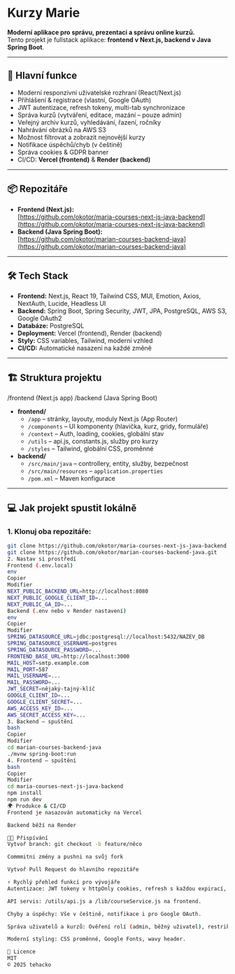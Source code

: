 # Kurzy Marie

**Moderní aplikace pro správu, prezentaci a správu online kurzů.**  
Tento projekt je fullstack aplikace: **frontend v Next.js, backend v Java Spring Boot**.

---

## 🚀 Hlavní funkce

- Moderní responzivní uživatelské rozhraní (React/Next.js)
- Přihlášení & registrace (vlastní, Google OAuth)
- JWT autentizace, refresh tokeny, multi-tab synchronizace
- Správa kurzů (vytváření, editace, mazání – pouze admin)
- Veřejný archiv kurzů, vyhledávání, řazení, ročníky
- Nahrávání obrázků na AWS S3
- Možnost filtrovat a zobrazit nejnovější kurzy
- Notifikace úspěchů/chyb (v češtině)
- Správa cookies & GDPR banner
- CI/CD: **Vercel (frontend)** & **Render (backend)**

---

## 📦 Repozitáře

- **Frontend (Next.js):**  
  [https://github.com/okotor/maria-courses-next-js-java-backend](https://github.com/okotor/maria-courses-next-js-java-backend)
- **Backend (Java Spring Boot):**  
  [https://github.com/okotor/marian-courses-backend-java](https://github.com/okotor/marian-courses-backend-java)

---

## 🛠️ Tech Stack

- **Frontend:** Next.js, React 19, Tailwind CSS, MUI, Emotion, Axios, NextAuth, Lucide, Headless UI
- **Backend:** Spring Boot, Spring Security, JWT, JPA, PostgreSQL, AWS S3, Google OAuth2
- **Databáze:** PostgreSQL
- **Deployment:** Vercel (frontend), Render (backend)
- **Styly:** CSS variables, Tailwind, moderní vzhled
- **CI/CD:** Automatické nasazení na každé změně

---

## 🏗️ Struktura projektu

/frontend (Next.js app)
/backend (Java Spring Boot)

- **frontend/**
  - `/app` – stránky, layouty, moduly Next.js (App Router)
  - `/components` – UI komponenty (hlavička, kurz, gridy, formuláře)
  - `/context` – Auth, loading, cookies, globální stav
  - `/utils` – api.js, constants.js, služby pro kurzy
  - `/styles` – Tailwind, globální CSS, proměnné
- **backend/**
  - `/src/main/java` – controllery, entity, služby, bezpečnost
  - `/src/main/resources` – `application.properties`
  - `/pom.xml` – Maven konfigurace

---

## 💻 Jak projekt spustit lokálně

### 1. Klonuj oba repozitáře:

```bash
git clone https://github.com/okotor/maria-courses-next-js-java-backend.git
git clone https://github.com/okotor/marian-courses-backend-java.git
2. Nastav si prostředí
Frontend (.env.local)
env
Copier
Modifier
NEXT_PUBLIC_BACKEND_URL=http://localhost:8080
NEXT_PUBLIC_GOOGLE_CLIENT_ID=...
NEXT_PUBLIC_GA_ID=...
Backend (.env nebo v Render nastavení)
env
Copier
Modifier
SPRING_DATASOURCE_URL=jdbc:postgresql://localhost:5432/NAZEV_DB
SPRING_DATASOURCE_USERNAME=postgres
SPRING_DATASOURCE_PASSWORD=...
FRONTEND_BASE_URL=http://localhost:3000
MAIL_HOST=smtp.example.com
MAIL_PORT=587
MAIL_USERNAME=...
MAIL_PASSWORD=...
JWT_SECRET=nějaký-tajný-klíč
GOOGLE_CLIENT_ID=...
GOOGLE_CLIENT_SECRET=...
AWS_ACCESS_KEY_ID=...
AWS_SECRET_ACCESS_KEY=...
3. Backend – spuštění
bash
Copier
Modifier
cd marian-courses-backend-java
./mvnw spring-boot:run
4. Frontend – spuštění
bash
Copier
Modifier
cd maria-courses-next-js-java-backend
npm install
npm run dev
🌍 Produkce & CI/CD
Frontend je nasazován automaticky na Vercel

Backend běží na Render

🧑‍💻 Přispívání
Vytvoř branch: git checkout -b feature/něco

Commmitni změny a pushni na svůj fork

Vytvoř Pull Request do hlavního repozitáře

⚡ Rychlý přehled funkcí pro vývojáře
Autentizace: JWT tokeny v httpOnly cookies, refresh s každou expirací, synchronizace mezi taby přes BroadcastChannel.

API servis: /utils/api.js a /lib/courseService.js na frontend.

Chyby a úspěchy: Vše v češtině, notifikace i pro Google OAuth.

Správa uživatelů a kurzů: Ověření rolí (admin, běžný uživatel), restrikce přístupu.

Moderní styling: CSS proměnné, Google Fonts, wavy header.

📄 Licence
MIT
© 2025 tehacko





